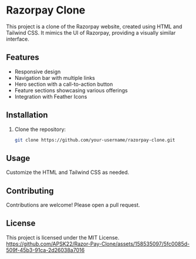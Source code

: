 # Razorpay Clone

This project is a clone of the Razorpay website, created using HTML and Tailwind CSS. It mimics the UI of Razorpay, providing a visually similar interface.

## Features
- Responsive design
- Navigation bar with multiple links
- Hero section with a call-to-action button
- Feature sections showcasing various offerings
- Integration with Feather Icons

## Installation
1. Clone the repository:
   ```sh
   git clone https://github.com/your-username/razorpay-clone.git
## Usage
Customize the HTML and Tailwind CSS as needed.

## Contributing
Contributions are welcome! Please open a pull request.

## License
This project is licensed under the MIT License.
https://github.com/APSK22/Razor-Pay-Clone/assets/158535097/5fc0085d-509f-45b3-91ca-2d26038a7016

